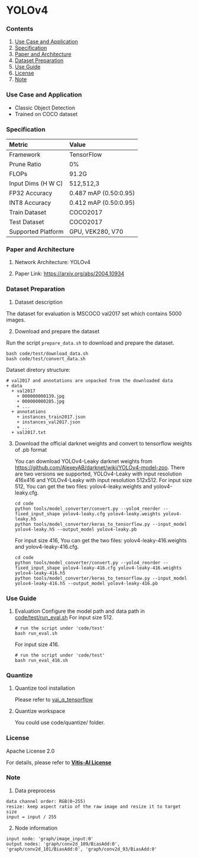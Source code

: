 # YOLOv4

### Contents
1. [Use Case and Application](#Use-Case-and-Application)
2. [Specification](#Specification)
3. [Paper and Architecture](#Paper-and-Architecture)
4. [Dataset Preparation](#Dataset-Preparation)
5. [Use Guide](#Use-Guide)
6. [License](#License)
7. [Note](#Note)


### Use Case and Application

   - Classic Object Detection
   - Trained on COCO dataset
   
   
### Specification

| Metric             | Value                                   |
| :----------------- | :-------------------------------------- |
| Framework          | TensorFlow                              |
| Prune Ratio        | 0%                                      |
| FLOPs              | 91.2G                                   |
| Input Dims (H W C) | 512,512,3                               |
| FP32 Accuracy      | 0.487 mAP (0.50:0.95)                   |
| INT8 Accuracy      | 0.412 mAP (0.50:0.95)                   |
| Train Dataset      | COCO2017                                |
| Test Dataset       | COCO2017                                |
| Supported Platform | GPU, VEK280, V70                        |
  

### Paper and Architecture 

1. Network Architecture: YOLOv4

2. Paper Link: https://arxiv.org/abs/2004.10934

   
### Dataset Preparation

1. Dataset description

The dataset for evaluation is MSCOCO val2017 set which contains 5000 images.

2. Download and prepare the dataset

Run the script `prepare_data.sh` to download and prepare the dataset.
   ```shell
   bash code/test/download_data.sh
   bash code/test/convert_data.sh
   ```
Dataset diretory structure: 
   ```shell
   # val2017 and annotations are unpacked from the downloaded data
   + data
     + val2017
       + 000000000139.jpg
       + 000000000285.jpg
       + ...
     + annotations
       + instances_train2017.json
       + instances_val2017.json
       + ...
     + val2017.txt
   ```

3. Download the official darknet weights and convert to tensorflow weights of .pb format

   You can download YOLOv4-Leaky darknet weights from https://github.com/AlexeyAB/darknet/wiki/YOLOv4-model-zoo. There are two versions we supported, YOLOv4-Leaky with input resolution 416x416 and YOLOv4-Leaky with input resolution 512x512.
   For input size 512, You can get the two files: yolov4-leaky.weights and yolov4-leaky.cfg.
   ```
   cd code
   python tools/model_converter/convert.py --yolo4_reorder --fixed_input_shape yolov4-leaky.cfg yolov4-leaky.weights yolov4-leaky.h5
   python tools/model_converter/keras_to_tensorflow.py --input_model yolov4-leaky.h5 --output_model yolov4-leaky.pb
   ```
   For input size 416, You can get the two files: yolov4-leaky-416.weights and yolov4-leaky-416.cfg.
   ```
   cd code
   python tools/model_converter/convert.py --yolo4_reorder --fixed_input_shape yolov4-leaky-416.cfg yolov4-leaky-416.weights yolov4-leaky-416.h5
   python tools/model_converter/keras_to_tensorflow.py --input_model yolov4-leaky-416.h5 --output_model yolov4-leaky-416.pb
   ```


### Use Guide

1. Evaluation
    Configure the model path and data path in [code/test/run_eval.sh](code/test/run_eval.sh)
    For input size 512. 
    ```shell
    # run the script under 'code/test'
    bash run_eval.sh
    ```
    For input size 416. 
    ```shell
    # run the script under 'code/test'
    bash run_eval_416.sh
    ```

### Quantize

1. Quantize tool installation

   Please refer to [vai_q_tensorflow](../../../src/vai_quantizer/vai_q_tensorflow1.x)
  
2. Quantize workspace

   You could use code/quantize/ folder.

   
### License

Apache License 2.0

For details, please refer to **[Vitis-AI License](https://github.com/Xilinx/Vitis-AI/blob/master/LICENSE)**


### Note

 1. Data preprocess
  ```
  data channel order: RGB(0~255)
  resize: keep aspect ratio of the raw image and resize it to target size
  input = input / 255
  ``` 

2. Node information
  ```
  input node: 'graph/image_input:0'
  output nodes: 'graph/conv2d_109/BiasAdd:0', 'graph/conv2d_101/BiasAdd:0', 'graph/conv2d_93/BiasAdd:0'
  ```

